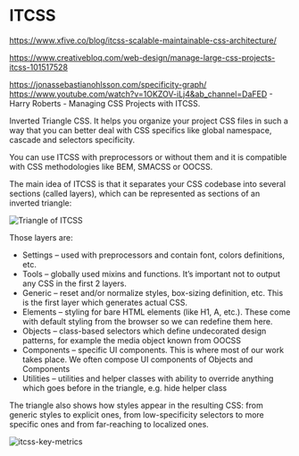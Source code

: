# ITCSS

https://www.xfive.co/blog/itcss-scalable-maintainable-css-architecture/

https://www.creativebloq.com/web-design/manage-large-css-projects-itcss-101517528

https://jonassebastianohlsson.com/specificity-graph/
https://www.youtube.com/watch?v=1OKZOV-iLj4&ab_channel=DaFED - Harry Roberts - Managing CSS Projects with ITCSS.

Inverted Triangle CSS. It helps you organize your project CSS files in such a way that you can better deal with CSS specifics like global namespace, cascade and selectors specificity.

You can use ITCSS with preprocessors or without them and it is compatible with CSS methodologies like BEM, SMACSS or OOCSS.

The main idea of ITCSS is that it separates your CSS codebase into several sections (called layers), which can be represented as sections of an inverted triangle:

![Triangle of ITCSS](https://www.xfivecdn.com/xfive/wp-content/uploads/2016/02/01083650/itcss-layers2.svg)

Those layers are:

- Settings – used with preprocessors and contain font, colors definitions, etc.
- Tools – globally used mixins and functions. It’s important not to output any CSS in the first 2 layers.
- Generic – reset and/or normalize styles, box-sizing definition, etc. This is the first layer which generates actual CSS.
- Elements – styling for bare HTML elements (like H1, A, etc.). These come with default styling from the browser so we can redefine them here.
- Objects – class-based selectors which define undecorated design patterns, for example the media object known from OOCSS
- Components – specific UI components. This is where most of our work takes place. We often compose UI components of Objects and Components
- Utilities – utilities and helper classes with ability to override anything which goes before in the triangle, e.g. hide helper class

The triangle also shows how styles appear in the resulting CSS: from generic styles to explicit ones, from low-specificity selectors to more specific ones and from far-reaching to localized ones.

![itcss-key-metrics](https://www.xfivecdn.com/xfive/wp-content/uploads/2016/02/10154630/itcss-key-metrics.svg)
